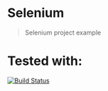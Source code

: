 # Selenium
> Selenium project example

# Tested with:
[![Build Status](https://travis-ci.org/depapp/selenium.svg?branch=master)](https://travis-ci.org/depapp/selenium)
